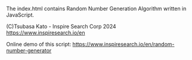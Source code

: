 The index.html contains Random Number Generation Algorithm written in JavaScript.

(C)Tsubasa Kato - Inspire Search Corp 2024
https://www.inspiresearch.io/en

Online demo of this script: https://www.inspiresearch.io/en/random-number-generator
